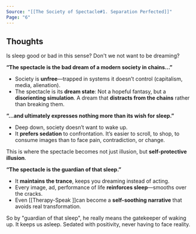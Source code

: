```yaml
---
Source: "[[The Society of Spectacle#1. Separation Perfected]]"
Page: "6"
---
```

## Thoughts
Is sleep good or bad in this sense? Don't we not want to be dreaming?

 **“The spectacle is the bad dream of a modern society in chains…”**
- Society is **unfree**—trapped in systems it doesn’t control (capitalism, media, alienation).
- The spectacle is its **dream state**:
    Not a hopeful fantasy, but a **disorienting simulation**.
    A dream that **distracts from the chains** rather than breaking them.

 **“…and ultimately expresses nothing more than its wish for sleep.”**
- Deep down, society doesn’t want to wake up.
- It **prefers sedation** to confrontation.
    It’s easier to scroll, to shop, to consume images than to face pain, contradiction, or change.

This is where the spectacle becomes not just illusion, but **self-protective illusion**.

 **“The spectacle is the guardian of that sleep.”**
- It **maintains the trance**, keeps you dreaming instead of acting.
- Every image, ad, performance of life **reinforces sleep**—smooths over the cracks.
- Even [[Therapy-Speak ]]can become a **self-soothing narrative** that avoids real transformation.

So by "guardian of that sleep", he really means the gatekeeper of waking up. It keeps us asleep. Sedated with positivity, never having to face reality.

